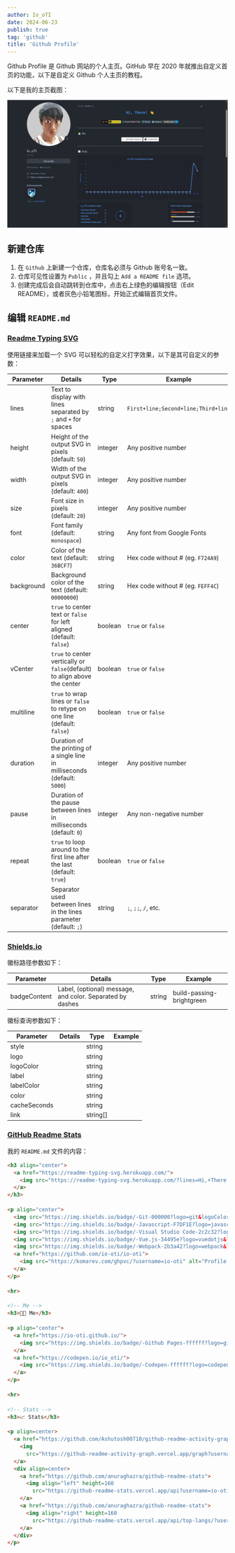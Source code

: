 ```yaml
---
author: Io_oTI
date: 2024-06-23
publish: true
tag: 'github'
title: 'Github Profile'
---
```


Github Profile 是 Github 网站的个人主页。GitHub 早在 2020 年就推出自定义首页的功能，以下是自定义 Github 个人主页的教程。

以下是我的主页截图：

![github-profile](/github-profile.jpg)

## 新建仓库

1. 在 `Github` 上新建一个仓库，仓库名必须与 Github 账号名一致。
2. 仓库可见性设置为 `Public` ，并且勾上 `Add a README file` 选项。
3. 创建完成后会自动跳转到仓库中，点击右上绿色的编辑按钮（Edit README），或者灰色小铅笔图标，开始正式编辑首页文件。

## 编辑 `README.md`

### [Readme Typing SVG](https://readme-typing-svg.herokuapp.com/)

使用链接来加载一个 SVG 可以轻松的自定义打字效果，以下是其可自定义的参数：

| Parameter  | Details                                                                     | Type    | Example                             |
| ---------- | --------------------------------------------------------------------------- | ------- | ----------------------------------- |
| lines      | Text to display with lines separated by `;` and `+` for spaces              | string  | `First+line;Second+line;Third+line` |
| height     | Height of the output SVG in pixels (default: `50`)                          | integer | Any positive number                 |
| width      | Width of the output SVG in pixels (default: `400`)                          | integer | Any positive number                 |
| size       | Font size in pixels (default: `20`)                                         | integer | Any positive number                 |
| font       | Font family (default: `monospace`)                                          | string  | Any font from Google Fonts          |
| color      | Color of the text (default: `36BCF7`)                                       | string  | Hex code without # (eg. `F724A9`)   |
| background | Background color of the text (default: `00000000`)                          | string  | Hex code without # (eg. `FEFF4C`)   |
| center     | `true` to center text or `false` for left aligned (default: `false`)        | boolean | `true` or `false`                   |
| vCenter    | `true` to center vertically or `false`(default) to align above the center   | boolean | `true` or `false`                   |
| multiline  | `true` to wrap lines or `false` to retype on one line (default: `false`)    | boolean | `true` or `false`                   |
| duration   | Duration of the printing of a single line in milliseconds (default: `5000`) | integer | Any positive number                 |
| pause      | Duration of the pause between lines in milliseconds (default: `0`)          | integer | Any non-negative number             |
| repeat     | `true` to loop around to the first line after the last (default: `true`)    | boolean | `true` or `false`                   |
| separator  | Separator used between lines in the lines parameter (default: `;`)          | string  | `;`, `;;`, `/`, etc.                |

### [Shields.io](https://shields.io/)

徽标路径参数如下：

| Parameter    | Details                                                   | Type     | Example                   |
| ------------ | --------------------------------------------------------- | -------- | ------------------------- |
| badgeContent | Label, (optional) message, and color. Separated by dashes | string   | build-passing-brightgreen |

徽标查询参数如下：

| Parameter    | Details                                                   | Type     | Example                   |
| ------------ | --------------------------------------------------------- | -------- | ------------------------- |
| style        |                                                           | string   |                           |
| logo         |                                                           | string   |                           |
| logoColor    |                                                           | string   |                           |
| label        |                                                           | string   |                           |
| labelColor   |                                                           | string   |                           |
| color        |                                                           | string   |                           |
| cacheSeconds |                                                           | string   |                           |
| link         |                                                           | string[] |                           |

### [GitHub Readme Stats](https://github-readme-stats.vercel.app/)

我的 `README.md` 文件的内容：

```markdown
<h3 align="center">
  <a href="https://readme-typing-svg.herokuapp.com/">
    <img src="https://readme-typing-svg.herokuapp.com/?lines=Hi,+There!+👋;Pleasure+to+see+you!🎉&font=Fira+Code&center=true&weight=600&color=539bf5&size=24">
  </a>
</h3>

<p align="center">
  <img src="https://img.shields.io/badge/-Git-000000?logo=git&logoColor=F05032" alt="Git" />
  <img src="https://img.shields.io/badge/-Javascript-F7DF1E?logo=javascript&logoColor=black" alt="Javascript" />
  <img src="https://img.shields.io/badge/-Visual Studio Code-2c2c32?logo=visualstudiocode&logoColor=007ACC" alt="Visual Studio Code" />
  <img src="https://img.shields.io/badge/-Vue.js-34495e?logo=vuedotjs&logoColor=4FC08D" alt="Vue.js" />
  <img src="https://img.shields.io/badge/-Webpack-2b3a42?logo=webpack&logoColor=8DD6F9" alt="Webpack" />
  <a href="https://github.com/io-oti/io-oti">
    <img src="https://komarev.com/ghpvc/?username=io-oti" alt="Profile views" />
  </a>
</p>

<hr>

<!-- Me -->
<h3>👨‍💻 Me</h3>

<p align="center">
  <a href="https://io-oti.github.io/">
    <img src="https://img.shields.io/badge/-Github Pages-ffffff?logo=githubpages&logoColor=222222&style=for-the-badge" alt="Github Pages" />
  </a>
  <a href="https://codepen.io/io_oti/">
    <img src="https://img.shields.io/badge/-Codepen-ffffff?logo=codepen&logoColor=000000&style=for-the-badge" alt="Codepen" />
  </a>
</p>

<hr>

<!-- Stats -->
<h3>📈 Stats</h3>

<p align=center>
  <a href="https://github.com/Ashutosh00710/github-readme-activity-graph">
    <img
      src="https://github-readme-activity-graph.vercel.app/graph?username=io-oti&theme=tokyo-night&color=539bf5&line=539bf5&bg_color=20232a&hide_border=true" />
  </a>
  <div align=center>
    <a href="https://github.com/anuraghazra/github-readme-stats">
      <img align="left" height=160
        src="https://github-readme-stats.vercel.app/api?username=io-oti&theme=blue_navy&title_color=539bf5&text_color=539bf5&bg_color=20232a&hide_border=true" />
    </a>
    <a href="https://github.com/anuraghazra/github-readme-stats">
      <img align="right" height=160
        src="https://github-readme-stats.vercel.app/api/top-langs/?username=io-oti&theme=blue_navy&title_color=539bf5&text_color=539bf5&bg_color=20232a&langs_count=3&hide_border=true&size_weight=0.5&count_weight=0.5" />
    </a>
  </div>
</p>
```
